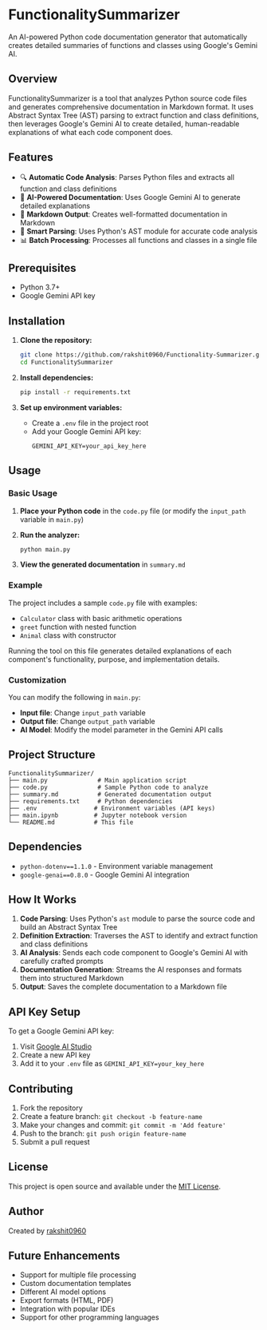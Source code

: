 # FunctionalitySummarizer

An AI-powered Python code documentation generator that automatically creates detailed summaries of functions and classes using Google's Gemini AI.

## Overview

FunctionalitySummarizer is a tool that analyzes Python source code files and generates comprehensive documentation in Markdown format. It uses Abstract Syntax Tree (AST) parsing to extract function and class definitions, then leverages Google's Gemini AI to create detailed, human-readable explanations of what each code component does.

## Features

- 🔍 **Automatic Code Analysis**: Parses Python files and extracts all function and class definitions
- 🤖 **AI-Powered Documentation**: Uses Google Gemini AI to generate detailed explanations
- 📝 **Markdown Output**: Creates well-formatted documentation in Markdown
- 🎯 **Smart Parsing**: Uses Python's AST module for accurate code analysis
- 📊 **Batch Processing**: Processes all functions and classes in a single file

## Prerequisites

- Python 3.7+
- Google Gemini API key

## Installation

1. **Clone the repository:**
   ```bash
   git clone https://github.com/rakshit0960/Functionality-Summarizer.git
   cd FunctionalitySummarizer
   ```

2. **Install dependencies:**
   ```bash
   pip install -r requirements.txt
   ```

3. **Set up environment variables:**
   - Create a `.env` file in the project root
   - Add your Google Gemini API key:
     ```
     GEMINI_API_KEY=your_api_key_here
     ```

## Usage

### Basic Usage

1. **Place your Python code** in the `code.py` file (or modify the `input_path` variable in `main.py`)

2. **Run the analyzer:**
   ```bash
   python main.py
   ```

3. **View the generated documentation** in `summary.md`

### Example

The project includes a sample `code.py` file with examples:
- `Calculator` class with basic arithmetic operations
- `greet` function with nested function
- `Animal` class with constructor

Running the tool on this file generates detailed explanations of each component's functionality, purpose, and implementation details.

### Customization

You can modify the following in `main.py`:
- **Input file**: Change `input_path` variable
- **Output file**: Change `output_path` variable
- **AI Model**: Modify the model parameter in the Gemini API calls

## Project Structure

```
FunctionalitySummarizer/
├── main.py              # Main application script
├── code.py              # Sample Python code to analyze
├── summary.md           # Generated documentation output
├── requirements.txt     # Python dependencies
├── .env                # Environment variables (API keys)
├── main.ipynb          # Jupyter notebook version
└── README.md           # This file
```

## Dependencies

- `python-dotenv==1.1.0` - Environment variable management
- `google-genai==0.8.0` - Google Gemini AI integration

## How It Works

1. **Code Parsing**: Uses Python's `ast` module to parse the source code and build an Abstract Syntax Tree
2. **Definition Extraction**: Traverses the AST to identify and extract function and class definitions
3. **AI Analysis**: Sends each code component to Google's Gemini AI with carefully crafted prompts
4. **Documentation Generation**: Streams the AI responses and formats them into structured Markdown
5. **Output**: Saves the complete documentation to a Markdown file

## API Key Setup

To get a Google Gemini API key:
1. Visit [Google AI Studio](https://makersuite.google.com/app/apikey)
2. Create a new API key
3. Add it to your `.env` file as `GEMINI_API_KEY=your_key_here`

## Contributing

1. Fork the repository
2. Create a feature branch: `git checkout -b feature-name`
3. Make your changes and commit: `git commit -m 'Add feature'`
4. Push to the branch: `git push origin feature-name`
5. Submit a pull request

## License

This project is open source and available under the [MIT License](LICENSE).

## Author

Created by [rakshit0960](https://github.com/rakshit0960)

## Future Enhancements

- Support for multiple file processing
- Custom documentation templates
- Different AI model options
- Export formats (HTML, PDF)
- Integration with popular IDEs
- Support for other programming languages 